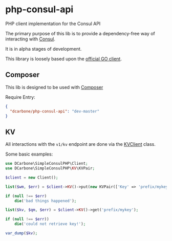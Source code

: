 # php-consul-api

PHP client implementation for the Consul API

The primary purpose of this lib is to provide a dependency-free way of interacting with [Consul](https://www.consul.io/).

It is in alpha stages of development.

This library is loosely based upon the [official GO client](https://github.com/hashicorp/consul/tree/master/api).

## Composer

This lib is designed to be used with [Composer](https://getcomposer.org)

Require Entry:

```json
{
  "dcarbone/php-consul-api": "dev-master"
}
```

## KV

All interactions with the `v1/kv` endpoint are done via the [KVClient](./src/KV/KVClient.php) class.

Some basic examples:

```php
use DCarbone\SimpleConsulPHP\Client;
use DCarbone\SimpleConsulPHP\KV\KVPair;

$client = new Client();

list($wm, $err) = $client->KV()->put(new KVPair(['Key' => 'prefix/mykey', 'Value' => 'my value']));

if (null !== $err)
    die('bad things happened');

list($kv, $qm, $err) = $client->KV()->get('prefix/mykey');

if (null !== $err))
    die('could not retrieve key!');

var_dump($kv);

```